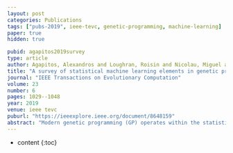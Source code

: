 ```yaml
---
layout: post
categories: Publications
tags: ["pubs-2019", ieee-tevc, genetic-programming, machine-learning]
paper: true
hidden: true

pubid: agapitos2019survey
type: article
author: Agapitos, Alexandros and Loughran, Roisin and Nicolau, Miguel and Lucas, Simon and O’Neill, Michael and Brabazon, Anthony
title: "A survey of statistical machine learning elements in genetic programming"
journal: "IEEE Transactions on Evolutionary Computation"
volume: 23
number: 6
pages: 1029--1048
year: 2019
venue: ieee tevc
puburl: "https://ieeexplore.ieee.org/document/8648159"
abstract: "Modern genetic programming (GP) operates within the statistical machine learning (SML) framework. In this framework, evolution needs to balance between approximation of an unknown target function on the training data and generalization, which is the ability to predict well on new data. This paper provides a survey and critical discussion of SML methods that enable GP to generalize." 
---
```


* content
{:toc}

